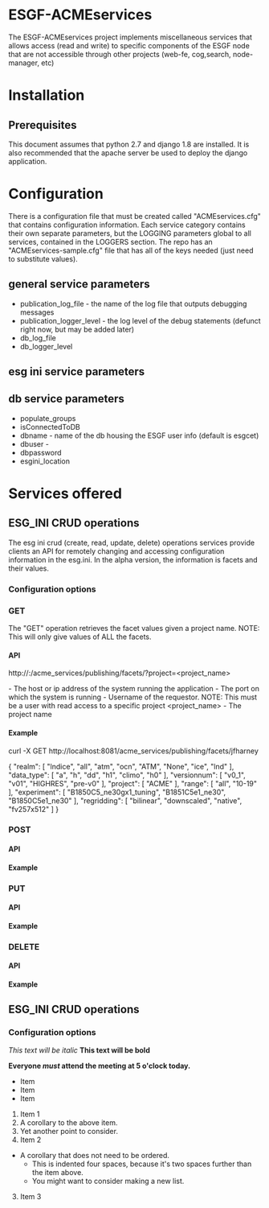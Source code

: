 ESGF-ACMEservices
=================

The ESGF-ACMEservices project implements miscellaneous services that allows access (read and write) to specific 
components of the ESGF node that are not accessible through other projects (web-fe, cog,search, node-manager, etc)

# Installation

## Prerequisites

This document assumes that python 2.7 and django 1.8 are installed.  It is also recommended that the apache server be used to 
deploy the django application. 

# Configuration

There is a configuration file that must be created called "ACMEservices.cfg" that contains configuration information.  Each service category
contains their own separate parameters, but the LOGGING parameters global to all services, contained in the LOGGERS section.
The repo has an "ACMEservices-sample.cfg" file that has all of the keys needed (just need to substitute values).

## general service parameters

- publication_log_file - the name of the log file that outputs debugging messages
- publication_logger_level - the log level of the debug statements (defunct right now, but may be added later)
- db_log_file
- db_logger_level

## esg ini service parameters

## db service parameters

- populate_groups
- isConnectedToDB
- dbname - name of the db housing the ESGF user info (default is esgcet)
- dbuser - 
- dbpassword
- esgini_location

# Services offered

## ESG_INI CRUD operations

The esg ini crud (create, read, update, delete) operations services provide clients an API for 
remotely changing and accessing configuration information in the esg.ini.  In the alpha version,
the information is facets and their values.

### Configuration options

### GET

The "GET" operation retrieves the facet values given a project name. NOTE: This will only give 
values of ALL the facets.

#### API

http://<hostname>:<port>/acme_services/publishing/facets/<username>?project=<project_name>

<hostname> - The host or ip address of the system running the application
<port> - The port on which the system is running
<username> - Username of the requestor.  NOTE: This must be a user with read access to a specific project
<project_name> - The project name 

#### Example

curl -X GET http://localhost:8081/acme_services/publishing/facets/jfharney 

{
  "realm": [
    "lndice", 
    "all", 
    "atm", 
    "ocn", 
    "ATM", 
    "None", 
    "ice", 
    "lnd"
  ], 
  "data_type": [
    "a", 
    "h", 
    "dd", 
    "h1", 
    "climo", 
    "h0"
  ], 
  "versionnum": [
    "v0_1", 
    "v01", 
    "HIGHRES", 
    "pre-v0"
  ], 
  "project": [
    "ACME"
  ], 
  "range": [
    "all", 
    "10-19"
  ], 
  "experiment": [
    "B1850C5_ne30gx1_tuning", 
    "B1851C5e1_ne30", 
    "B1850C5e1_ne30"
  ], 
  "regridding": [
    "bilinear", 
    "downscaled", 
    "native", 
    "fv257x512"
  ]
}

### POST

#### API

#### Example

### PUT

#### API

#### Example

### DELETE

#### API

#### Example

## ESG_INI CRUD operations

### Configuration options


*This text will be italic*
**This text will be bold**

**Everyone _must_ attend the meeting at 5 o'clock today.**



- Item
- Item
- Item

1. Item 1
  1. A corollary to the above item.
  2. Yet another point to consider.
2. Item 2
  * A corollary that does not need to be ordered.
    * This is indented four spaces, because it's two spaces further than the item above.
    * You might want to consider making a new list.
3. Item 3